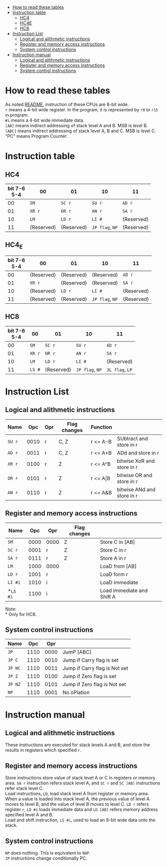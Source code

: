 - [How to read these tables](#how-to-read-these-tables)
- [Instruction table](#instruction-table)
  - [HC4](#hc4)
  - [HC4E](#hc4e)
  - [HC8](#hc8)
- [Instruction List](#instruction-list)
  - [Logical and alithmetic instructions](#logical-and-alithmetic-instructions)
  - [Register and memory access instructions](#register-and-memory-access-instructions)
  - [System control instructions](#system-control-instructions)
- [Instruction manual](#instruction-manual)
  - [Logical and alithmetic instructions](#logical-and-alithmetic-instructions-1)
  - [Register and memory access instructions](#register-and-memory-access-instructions-1)
  - [System control instructions](#system-control-instructions-1)


# How to read these tables

As noted [README](https://github.com/nasu8151/HC4), instruction of these CPUs are 8-bit wide.   
```r``` means a 4-bit wide register. In the program, it is represented by ```r0``` to ```r15``` in program.    
```#i``` means a 4-bit wide immediate data.    
```[AB]``` means indirect addressing of stack level A and B. MSB is level B.   
```[ABC]``` means indirect addressing of stack level A, B and C. MSB is level C.    
"PC" means Program Counter.

# Instruction table
## HC4

| bit 7-6<br>5-4 | 00         | 01         | 10                      | 11         |
| -------------- | ---------- | ---------- | ----------------------- | ---------- |
| 00             | ```SM```   | ```SC r``` | ```SU r```              | ```AD r``` |
| 01             | ```XR r``` | ```OR r``` | ```AN r```              | ```SA r``` |
| 10             | ```LM```   | ```LD r``` | ```LI #```              | (Reserved) |
| 11             | (Reserved) | (Reserved) | ```JP flag```, ```NP``` | (Reserved) |

## HC4<sub>E</sub>

| bit 7-6<br>5-4 | 00         | 01         | 10                      | 11         |
| -------------- | ---------- | ---------- | ----------------------- | ---------- |
| 00             | (Reserved) | (Reserved) | (Reserved)              | ```AD r``` |
| 01             | ```XR r``` | (Reserved) | (Reserved)              | ```SA r``` |
| 10             | (Reserved) | ```LD r``` | ```LI #```              | (Reserved) |
| 11             | (Reserved) | (Reserved) | ```JP flag```, ```NP``` | (Reserved) |

## HC8

| bit 7-6<br>5-4 | 00         | 01         | 10                      | 11                      |
| -------------- | ---------- | ---------- | ----------------------- | ----------------------- |
| 00             | ```SM```   | ```SC r``` | ```SU r```              | ```AD r```              |
| 01             | ```XR r``` | ```OR r``` | ```AN r```              | ```SA r```              |
| 10             | ```LM```   | ```LD r``` | ```LI #```              | (Reserved)              |
| 11             | ```LS #``` | (Reserved) | ```JP flag```, ```NP``` | ```JL flag```, ```LP``` |

# Instruction List

## Logical and alithmetic instructions

| Name       | Opc  | Opr | Flag changes | Function   |                            |
| ---------- | ---- | --- | ------------ | ---------- | -------------------------- |
| ```SU r``` | 0010 | r   | C, Z         | r <= A-B   | SUbtract and store in r    |
| ```AD r``` | 0011 | r   | C, Z         | r <= A+B   | ADd and store in r         |
| ```XR r``` | 0100 | r   | Z            | r <= A^B   | bitwise XoR and store in r |
| ```OR r``` | 0101 | r   | Z            | r <= A\|B  | bitwise OR and store in r  |
| ```AN r``` | 0110 | r   | Z            | r <= A&B   | bitwise ANd and store in r |

## Register and memory access instructions

| Name          | Opc  | Opr  | Flag changes |                            |
| ------------- | ---- | ---- | ------------ | -------------------------- |
| ```SM```      | 0000 | 0000 | Z            | Store C in [AB]            |
| ```SC r```    | 0001 | r    | Z            | Store C in r               |
| ```SA r```    | 0111 | r    | Z            | Store A in r               |
| ```LM```      | 1000 | 0000 |              | LoaD from [AB]             |
| ```LD r```    | 1001 | r    |              | LoaD form r                |
| ```LI #i```   | 1010 | i    |              | LoaD immediate             |
| \*```LS #i``` | 1100 | i    |              | Load immediate and Shift A |

Note:    
\* Only for HC8.

## System control instructions

| Name        | Opc  | Opr  |                               |
| ----------- | ---- | ---- | ----------------------------- |
| ```JP```    | 1110 | 0000 | JumP [ABC]                    |
| ```JP C```  | 1110 | 0010 | Jump if Carry flag is set     |
| ```JP NC``` | 1110 | 0011 | Jump if Carry flag is Not set |
| ```JP Z```  | 1110 | 0100 | Jump if Zero flag is set      |
| ```JP NZ``` | 1110 | 0101 | Jump if Zero flag is Not set  |
| ```NP```    | 1110 | 0001 | No oPlation                   |

# Instruction manual
## Logical and alithmetic instructions

These instructions are executed for stack levels A and B, and store the results in registers which specified ```r```.

## Register and memory access instructions

Store instructions store value of stack level A or C in registers or memory area. ```SA r``` instruction refers stack level A, and ```SC r``` and ```SC [AB]``` instructions refer stack level C.   
Load instructions, ```LD```,  load stack level A from register or memory area. When a value is loaded into stack level A, the previous value of level A moves to level B, and the value of level B moves to level C. ```LD r``` refers register ```r```, ```LD #i``` loads immediate data and ```LD [AB]``` refers memory address specified level A and B.   
Load and shift instruction, ```LS #i```, used to load an 8-bit wide data onto the stack.

## System control instructions

```NP``` does nothing. This is equivalent to ```NOP```.   
```JP``` instructions change conditionally PC.
